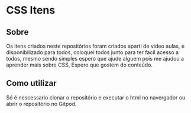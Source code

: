 # CSS Itens


## Sobre

Os itens criados neste repositórios foram criados aparti de video aulas,
e disponibilizado para todos, coloquei todos junto para ter facil acesso a todos,
mesmo sendo simples espero que ajude alguem pois me ajudou a aprender mais sobre CSS,
Espero que gostem do conteúdo.

## Como utilizar

Só é nescessario clonar o repositório e executar o html no navergador ou abrir o repositório
no Gitpod.
